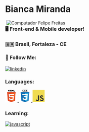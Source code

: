 <h1 align="left">Bianca Miranda</h1>
<img src="https://user-images.githubusercontent.com/78173189/122655323-d9075c00-d127-11eb-9ad4-195bc3743f5b.png" min-width="500px" max-width="500px" width="500px" align="right" alt="Computador Felipe Freitas">
<h3 align="left">🖥️ Front-end & Mobile developer!</h3>

<h3>🇧🇷 Brasil, Fortaleza - CE </h3>

<h3 align="left">🌺 Follow Me:</h3>
<p align="left"><a href="https://www.linkedin.com/in/bianca-miranda-265386210/" target="blank"><img align="center" src="https://cdn.jsdelivr.net/npm/simple-icons@3.0.1/icons/linkedin.svg" alt="linkedin" height="30" width="40" /></a></p>

<h3 align="left">Languages:</h3>
<p align="left"> 
<a href="https://www.w3.org/html/" target="_blank"> <img src="https://raw.githubusercontent.com/devicons/devicon/master/icons/html5/html5-original-wordmark.svg" alt="html5" width="40" height="40"/> </a>
<a href="https://www.w3schools.com/css/" target="_blank"> <img src="https://raw.githubusercontent.com/devicons/devicon/master/icons/css3/css3-original-wordmark.svg" alt="css3" width="40" height="40"/> </a> 
<a href="https://developer.mozilla.org/en-US/docs/Web/JavaScript" target="_blank"> <img src="https://raw.githubusercontent.com/devicons/devicon/master/icons/javascript/javascript-original.svg" alt="javascript" width="40" height="40"/> </a>

<h3 align="left">Learning:</h3>
<a href="https://developer.mozilla.org/en-US/docs/Web/JavaScript" target="_blank"> <img src="https://user-images.githubusercontent.com/78173189/122655573-b118f800-d129-11eb-8e5a-eaa01e664694.png" alt="javascript" width="30" height="30"/> </a>
